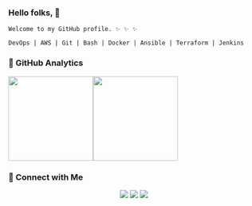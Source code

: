 ### Hello folks, 👋

```
Welcome to my GitHub profile. ✨ ✨ ✨

DevOps | AWS | Git | Bash | Docker | Ansible | Terraform | Jenkins
```
### :diamond_shape_with_a_dot_inside: GitHub Analytics

<img height="170px" src="https://github-readme-stats.vercel.app/api?username=amalbosemathew&include_all_commits=true&count_private=true&show_icons=true&theme=chartreuse-dark&card" /><img height="170px" src="https://github-readme-stats.vercel.app/api/top-langs/?username=amalbosemathew&include_all_commits=true&count_private=true&show_icons=true&theme=chartreuse-dark&layout=compact" />

### :diamond_shape_with_a_dot_inside: Connect with Me

<p align="center">
<a href="mailto:mathew.amalbose@gmail.com"><img src="https://img.shields.io/badge/-mathew.amalbose@gmail.com-D14836?style=flat&logo=Gmail&logoColor=white"/></a>
<a href="https://www.linkedin.com/in/amal-bose-mathew"><img src="https://img.shields.io/badge/-Linkedin-blue"/></a>
<a href="https://techbit-new.blogspot.com/"><img src="https://img.shields.io/badge/-Blogger-orange"/></a>
  
